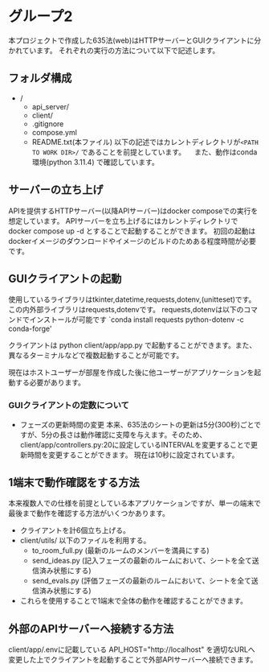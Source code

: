# グループ2
本プロジェクトで作成した635法(web)はHTTPサーバーとGUIクライアントに分かれています。
それぞれの実行の方法について以下で記述します。

## フォルダ構成
- /
  - api_server/
  - client/
  - .gitignore
  - compose.yml
  - README.txt(本ファイル)
以下の記述ではカレントディレクトリが`<PATH TO WORK DIR>/` であることを前提としています。
　また、動作はconda環境(python 3.11.4) で確認しています。

## サーバーの立ち上げ
APIを提供するHTTPサーバー(以降APIサーバー)はdocker composeでの実行を想定しています。
APIサーバーを立ち上げるにはカレントディレクトリで
docker compose up -d
とすることで起動することができます。
初回の起動はdockerイメージのダウンロードやイメージのビルドのためある程度時間が必要です。

## GUIクライアントの起動
使用しているライブラリはtkinter,datetime,requests,dotenv,(unitteset)です。
この内外部ライブラリはrequests,dotenvです。
requests,dotenvは以下のコマンドでインストールが可能です
`conda install requests python-dotenv -c conda-forge'

クライアントは
python client/app/app.py
で起動することができます。また、異なるターミナルなどで複数起動することが可能です。

現在はホストユーザーが部屋を作成した後に他ユーザーがアプリケーションを起動する必要があります。

### GUIクライアントの定数について
- フェーズの更新時間の変更
  本来、635法のシートの更新は5分(300秒)ごとですが、5分の長さは動作確認に支障を与えます。そのため、client/app/controllers.py:20に設定しているINTERVALを変更することで更新時間を変更することができます。
  現在は10秒に設定されています。

## 1端末で動作確認をする方法
本来複数人での仕様を前提としている本アプリケーションですが、単一の端末で最後まで動作を確認する方法がいくつかあります。
- クライアントを計6個立ち上げる。
- client/utils/ 以下のファイルを利用する。
  - to_room_full.py (最新のルームのメンバーを満員にする)
  - send_ideas.py (記入フェーズの最新のルームにおいて、シートを全て送信済み状態にする)
  - send_evals.py (評価フェーズの最新のルームにおいて、シートを全て送信済み状態にする)
- これらを使用することで1端末で全体の動作を確認することができます。

## 外部のAPIサーバーへ接続する方法
client/app/.envに記載している
API_HOST="http://localhost"
を適切なURLへ変更した上でクライアントを起動することで外部APIサーバーへ接続できます。
